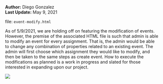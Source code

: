 **Author:** Diego Gonzalez  
**Last Update:** May 9, 2021

file: `event-modify.html`  

As of 5/9/2021, we are holding off on featuring the modification of events.  However, the premise of the associated HTML file is such that admin is able to modify an event for every assignment. That is,  the admin would be able to change any combination of properties related to an existing event.  The admin will first choose which assignment they would like to modify, and then be taken to the same steps as create event.  How to execute the modifications as planned is a work in progress and slated for those interested in expanding upon our project.

![](frontEnd/ModifyEvent.png)